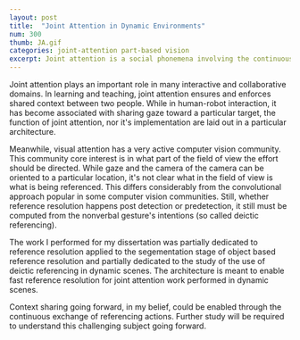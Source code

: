 ```yaml
---
layout: post
title:  "Joint Attention in Dynamic Environments"
num: 300
thumb: JA.gif
categories: joint-attention part-based vision
excerpt: Joint attention is a social phonemena involving the continuous exchange of referential gestures to direct attention for the purpose of reference resolution. It's typically directed toward targets external to ongoing dialog. This external target to the text itself is called exophoric referencing. To share context, this work is directed at the study of this process between humans and robots.
---
```

Joint attention plays an important role in many interactive and collaborative domains. In learning and teaching, joint attention ensures and enforces shared context between two people. While in human-robot interaction, it has become associated with sharing gaze toward a particular target, the function of joint attention, nor it's implementation are laid out in a particular architecture. 

Meanwhile, visual attention has a very active computer vision community. This community core interest is in what part of the field of view the effort should be directed. While gaze and the camera of the camera can be oriented to a particular location, it's not clear what in the field of view is what is being referenced. This differs considerably from the convolutional approach popular in some computer vision communities. Still, whether reference resolution happens post detection or predetection, it still must be computed from the nonverbal gesture's intentions (so called deictic referencing).

The work I performed for my dissertation was partially dedicated to reference resolution applied to the segementation stage of object based reference resolution and partially dedicated to the study of the use of deictic referencing in dynamic scenes. The architecture is meant to enable fast reference resolution for joint attention work performed in dynamic scenes. 

Context sharing going forward, in my belief, could be enabled through the continuous exchange of referencing actions. Further study will be required to understand this challenging subject going forward. 



 

